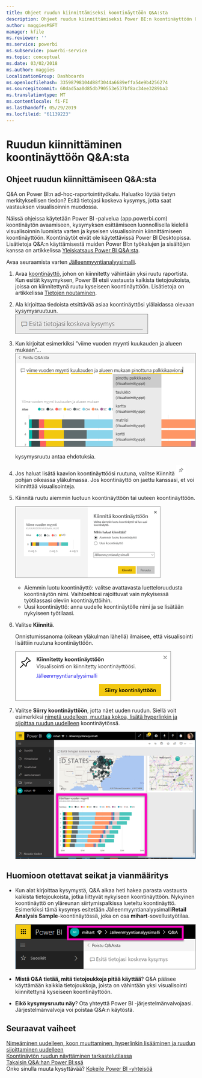 ```yaml
---
title: Ohjeet ruudun kiinnittämiseksi koontinäyttöön Q&A:sta
description: Ohjeet ruudun kiinnittämiseksi Power BI:n koontinäyttöön Q&A-kysymysruudusta
author: maggiesMSFT
manager: kfile
ms.reviewer: ''
ms.service: powerbi
ms.subservice: powerbi-service
ms.topic: conceptual
ms.date: 03/02/2018
ms.author: maggies
LocalizationGroup: Dashboards
ms.openlocfilehash: 33598798104d88f3044a6689effa54e9b4256274
ms.sourcegitcommit: 60dad5aa0d85db790553e537bf8ac34ee3289ba3
ms.translationtype: MT
ms.contentlocale: fi-FI
ms.lasthandoff: 05/29/2019
ms.locfileid: "61139223"
---
```

# <a name="pin-a-tile-to-a-dashboard-from-qa"></a>Ruudun kiinnittäminen koontinäyttöön Q&A:sta
## <a name="how-to-pin-a-tile-from-qa"></a>Ohjeet ruudun kiinnittämiseen Q&A:sta
Q&A on Power BI:n ad-hoc-raportointityökalu. Haluatko löytää tietyn merkityksellisen tiedon? Esitä tietojasi koskeva kysymys, jotta saat vastauksen visualisoinnin muodossa.

Näissä ohjeissa käytetään Power BI -palvelua (app.powerbi.com) koontinäytön avaamiseen, kysymyksen esittämiseen luonnollisella kielellä visualisoinnin luomista varten ja kyseisen visualisoinnin kiinnittämiseen koontinäyttöön. Koontinäytöt eivät ole käytettävissä Power BI Desktopissa. Lisätietoja Q&A:n käyttämisestä muiden Power BI:n työkalujen ja sisältöjen kanssa on artikkelissa [Yleiskatsaus Power BI Q&A:sta](consumer/end-user-q-and-a.md). 

Avaa seuraamista varten [Jälleenmyyntianalyysimalli](sample-retail-analysis.md).


1. Avaa [koontinäyttö](consumer/end-user-dashboards.md), johon on kiinnitetty vähintään yksi ruutu raportista. Kun esität kysymyksen, Power BI etsii vastausta kaikista tietojoukoista, joissa on kiinnitettynä ruutu kyseiseen koontinäyttöön.  Lisätietoja on artikkelissa [Tietojen noutaminen](service-get-data.md).
2. Ala kirjoittaa tiedoista etsittävää asiaa koontinäyttösi ylälaidassa olevaan kysymysruutuun.  
   ![Q&A-kysymysruutu](media/service-dashboard-pin-tile-from-q-and-a/power-bi-question-box.png)
3. Kun kirjoitat esimerkiksi ”viime vuoden myynti kuukauden ja alueen mukaan”...  
   ![kirjoita kysymys](media/service-dashboard-pin-tile-from-q-and-a/power-bi-type-q-and-a.png)

   kysymysruutu antaa ehdotuksia.
4. Jos haluat lisätä kaavion koontinäyttöösi ruutuna, valitse Kiinnitä ![](media/service-dashboard-pin-tile-from-q-and-a/pbi_pintile.png) pohjan oikeassa yläkulmassa. Jos koontinäyttö on jaettu kanssasi, et voi kiinnittää visualisointeja.

5. Kiinnitä ruutu aiemmin luotuun koontinäyttöön tai uuteen koontinäyttöön.

   ![Kiinnitä koontinäyttöön -valintaikkuna](media/service-dashboard-pin-tile-from-q-and-a/power-bi-pin-to-dashboard.png)

   * Aiemmin luotu koontinäyttö: valitse avattavasta luetteloruudusta koontinäytön nimi. Vaihtoehtosi rajoittuvat vain nykyisessä työtilassasi oleviin koontinäyttöihin.
   * Uusi koontinäyttö: anna uudelle koontinäytölle nimi ja se lisätään nykyiseen työtilaasi.

6. Valitse **Kiinnitä**.

   Onnistumissanoma (oikean yläkulman lähellä) ilmaisee, että visualisointi lisättiin ruutuna koontinäyttöön.  

   ![Kiinnitetty koontinäyttöön](media/service-dashboard-pin-tile-from-q-and-a/power-bi-pin.png)
7. Valitse **Siirry koontinäyttöön**, jotta näet uuden ruudun. Siellä voit esimerkiksi [nimetä uudelleen, muuttaa kokoa, lisätä hyperlinkin ja sijoittaa ruudun uudelleen](service-dashboard-edit-tile.md) koontinäytössä.

   ![koontinäyttö ja ruudut](media/service-dashboard-pin-tile-from-q-and-a/power-bi-pinned.png)

## <a name="considerations-and-troubleshooting"></a>Huomioon otettavat seikat ja vianmääritys
* Kun alat kirjoittaa kysymystä, Q&A alkaa heti hakea parasta vastausta kaikista tietojoukoista, jotka liittyvät nykyiseen koontinäyttöön.  Nykyinen koontinäyttö on yläreunan siirtymispalkissa lueteltu koontinäyttö. Esimerkiksi tämä kysymys esitetään Jälleenmyyntianalyysimalli**Retail Analysis Sample**-koontinäytössä, joka on osa **mihart**-sovellustyötilaa.

  ![navigointipolut](media/service-dashboard-pin-tile-from-q-and-a/power-bi-navbar.png)
* **Mistä Q&A tietää, mitä tietojoukkoja pitää käyttää**?  Q&A pääsee käyttämään kaikkia tietojoukkoja, joista on vähintään yksi visualisointi kiinnitettynä kyseiseen koontinäyttöön.

* **Eikö kysymysruutu näy**? Ota yhteyttä Power BI -järjestelmänvalvojaasi. Järjestelmänvalvoja voi poistaa Q&A:n käytöstä.


## <a name="next-steps"></a>Seuraavat vaiheet
[Nimeäminen uudelleen, koon muuttaminen, hyperlinkin lisääminen ja ruudun sijoittaminen uudelleen](service-dashboard-edit-tile.md)    
[Koontinäytön ruudun näyttäminen tarkastelutilassa](consumer/end-user-focus.md)     
[Takaisin Q&A:han Power BI:ssä](consumer/end-user-q-and-a.md)  
Onko sinulla muuta kysyttävää? [Kokeile Power BI -yhteisöä](http://community.powerbi.com/)
